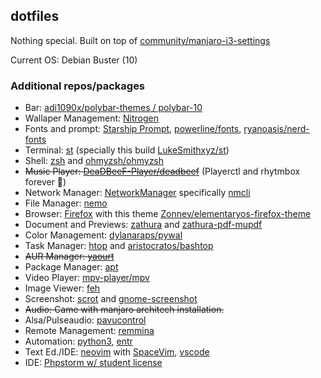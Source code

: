 ## dotfiles

Nothing special. Built on top of [community/manjaro-i3-settings](https://github.com/manjaro/packages-community/tree/master/i3/manjaro-i3-settings)

Current OS: Debian Buster (10)

### Additional repos/packages
* Bar: [adi1090x/polybar-themes / polybar-10](https://github.com/adi1090x/polybar-themes/tree/master/polybar-10)
* Wallaper Management: [Nitrogen](https://wiki.archlinux.org/index.php/Nitrogen)
* Fonts and prompt: [Starship Prompt](https://starship.rs/config/), [powerline/fonts](https://github.com/powerline/fonts), [ryanoasis/nerd-fonts](https://github.com/ryanoasis/nerd-fonts)
* Terminal: [st](https://st.suckless.org/) (specially this build [LukeSmithxyz/st](https://github.com/LukeSmithxyz/st))
* Shell: [zsh](https://wiki.archlinux.org/index.php/zsh) and [ohmyzsh/ohmyzsh](https://github.com/ohmyzsh/ohmyzsh)
* ~~Music Player: [DeaDBeeF-Player/deadbeef](https://github.com/DeaDBeeF-Player/deadbeef)~~ (Playerctl and rhytmbox forever 🤘)
* Network Manager: [NetworkManager](https://wiki.archlinux.org/index.php/NetworkManager) specifically [nmcli](https://wiki.archlinux.org/index.php/NetworkManager#nmcli_examples)
* File Manager: [nemo](https://github.com/linuxmint/nemo)
* Browser: [Firefox](https://wiki.archlinux.org/index.php/Firefox) with this theme [Zonnev/elementaryos-firefox-theme](https://github.com/Zonnev/elementaryos-firefox-theme)
* Document and Previews: [zathura](https://wiki.archlinux.org/index.php/Zathura) and [zathura-pdf-mupdf](https://www.archlinux.org/packages/community/x86_64/zathura-pdf-mupdf/)
* Color Management: [dylanaraps/pywal](https://github.com/dylanaraps/pywal)
* Task Manager: [htop](https://www.archlinux.org/packages/extra/x86_64/htop/) and [aristocratos/bashtop](https://github.com/aristocratos/bashtop)
* ~~AUR Manager: [yaourt](https://archlinux.fr/yaourt-en)~~
* Package Manager: [apt](https://en.wikipedia.org/wiki/APT_(software))
* Video Player: [mpv-player/mpv](https://github.com/mpv-player/mpv)
* Image Viewer: [feh](https://git.finalrewind.org/feh/)
* Screenshot: [scrot](https://www.archlinux.org/packages/?name=scrot) and [gnome-screenshot](https://en.wikipedia.org/wiki/GNOME_Screenshot)
* ~~Audio: Came with manjaro architech installation.~~
* Alsa/Pulseaudio: [pavucontrol](https://freedesktop.org/software/pulseaudio/pavucontrol/)
* Remote Management: [remmina](https://remmina.org/)
* Automation: [python3](https://wiki.archlinux.org/index.php/Python), [entr](http://entrproject.org/)
* Text Ed./IDE: [neovim](https://neovim.io/) with [SpaceVim](https://spacevim.org/), [vscode](https://code.visualstudio.com/)
* IDE: [Phpstorm w/ student license](https://www.jetbrains.com/community/education/)
